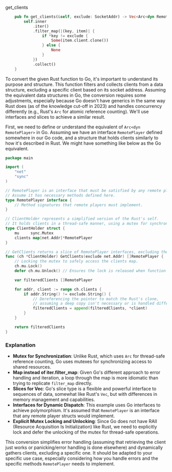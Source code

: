 get_clients

```rust
    pub fn get_clients(&self, exclude: SocketAddr) -> Vec<Arc<dyn RemotePlayer>> {
        self.inner
            .iter()
            .filter_map(|(key, item)| {
                if *key != exclude {
                    Some(item.client.clone())
                } else {
                    None
                }
            })
            .collect()
    }
```


To convert the given Rust function to Go, it's important to understand its purpose and structure. This function filters and collects clients from a data structure, excluding a specific client based on its socket address. Assuming the equivalent data structures in Go, the conversion requires some adjustments, especially because Go doesn't have generics in the same way Rust does (as of the knowledge cut-off in 2023) and handles concurrency differently (e.g., Rust's `Arc` for atomic reference counting). We'll use interfaces and slices to achieve a similar result.

First, we need to define or understand the equivalent of `Arc<dyn RemotePlayer>` in Go. Assuming we have an interface `RemotePlayer` defined somewhere in our Go code, and a structure that holds clients similarly to how it's described in Rust. We might have something like below as the Go equivalent.

```go
package main

import (
    "net"
    "sync"
)

// RemotePlayer is an interface that must be satisfied by any remote player.
// Assume it has necessary methods defined here.
type RemotePlayer interface {
    // Method signatures that remote players must implement.
}

// ClientHolder represents a simplified version of the Rust's self.
// It holds clients in a thread-safe manner, using a mutex for synchronisation.
type ClientHolder struct {
    mu     sync.Mutex
    clients map[net.Addr]*RemotePlayer
}

// GetClients returns a slice of RemotePlayer interfaces, excluding the one with the provided address.
func (ch *ClientHolder) GetClients(exclude net.Addr) []RemotePlayer {
    // Locking the mutex to safely access the clients map.
    ch.mu.Lock()
    defer ch.mu.Unlock() // Ensures the lock is released when function execution is done.

    var filteredClients []RemotePlayer

    for addr, client := range ch.clients {
        if addr.String() != exclude.String() {
            // Dereferencing the pointer to match the Rust's clone,
            // assuming a deep copy isn't necessary or is handled differently in Go.
            filteredClients = append(filteredClients, *client)
        }
    }

    return filteredClients
}
```

### Explanation

- **Mutex for Synchronization**: Unlike Rust, which uses `Arc` for thread-safe reference counting, Go uses mutexes for synchronizing access to shared resources.
- **Map instead of iter.filter_map**: Given Go's different approach to error handling and iteration, a loop through the map is more idiomatic than trying to replicate `filter_map` directly.
- **Slices for Vec**: Go's slice type is a flexible and powerful interface to sequences of data, somewhat like Rust's `Vec`, but with differences in memory management and capabilities.
- **Interfaces for Dynamic Dispatch**: This example uses Go interfaces to achieve polymorphism. It's assumed that `RemotePlayer` is an interface that any remote player structs would implement.
- **Explicit Mutex Locking and Unlocking**: Since Go does not have RAII (Resource Acquisition Is Initialization) like Rust, we need to explicitly lock and defer the unlocking of the mutex for thread-safe operations.

This conversion simplifies error handling (assuming that retrieving the client just works or panicking/error handling is done elsewhere) and dynamically gathers clients, excluding a specific one. It should be adapted to your specific use case, especially considering how you handle errors and the specific methods `RemotePlayer` needs to implement.